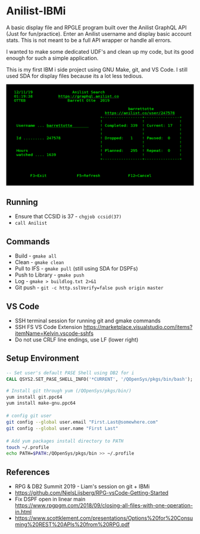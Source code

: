 # Anilist-IBMi


A basic display file and RPGLE program built over the Anilist GraphQL API (Just for fun/practice).
Enter an Anilist username and display basic account stats.
This is not meant to be a full API wrapper or handle all errors. 

I wanted to make some dedicated UDF's and clean up my code, but its good enough for such a simple application.

This is my first IBM i side project using GNU Make, git, and VS Code.
I still used SDA for display files because its a lot less tedious.


![docs/screenshot.png](docs/screenshot.png)


## Running
* Ensure that CCSID is 37 -   ```chgjob ccsid(37)```
* ```call Anilist```


## Commands
* Build - ```gmake all```
* Clean - ```gmake clean```
* Pull to IFS - ```gmake pull``` (still using SDA for DSPFs)
* Push to Library - ```gmake push``` 
* Log - ```gmake > buildlog.txt 2>&1```
* Git push - ```git -c http.sslVerify=false push origin master```


## VS Code
* SSH terminal session for running git and gmake commands
* SSH FS VS Code Extension https://marketplace.visualstudio.com/items?itemName=Kelvin.vscode-sshfs
* Do not use CRLF line endings, use LF (lower right)


## Setup Environment 
```sql
-- Set user's default PASE Shell using DB2 for i
CALL QSYS2.SET_PASE_SHELL_INFO('*CURRENT', '/QOpenSys/pkgs/bin/bash');
```

```bash
# Install git through yum (/QOpenSys/pkgs/bin/)
yum install git.ppc64
yum install make-gnu.ppc64

# config git user
git config --global user.email "First.Last@somewhere.com"
git config --global user.name "First Last"

# Add yum packages install directory to PATH
touch ~/.profile
echo PATH=$PATH:/QOpenSys/pkgs/bin >> ~/.profile
```


## References
* RPG & DB2 Summit 2019 - Liam's session on git + IBMi
* https://github.com/NielsLiisberg/RPG-vsCode-Getting-Started
* Fix DSPF open in linear main https://www.rpgpgm.com/2018/09/closing-all-files-with-one-operation-in.html
* https://www.scottklement.com/presentations/Options%20for%20Consuming%20REST%20APIs%20from%20RPG.pdf

